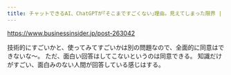```yaml
---
title: チャットできるAI、ChatGPTが｢そこまですごくない｣理由。見えてしまった限界 | Business Insider Japan
---
```


https://www.businessinsider.jp/post-263042

技術的にすごいかと、使ってみてすごいかは別の問題なので、全面的に同意はできないな〜。
ただ、面白い回答はしてこないというのは同意できる。
知識だけがすごい、面白みのない人間が回答している感じはする。
